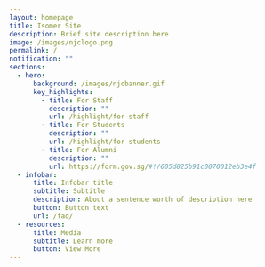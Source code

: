 ```yaml
---
layout: homepage
title: Isomer Site
description: Brief site description here
image: /images/njclogo.png
permalink: /
notification: ""
sections:
  - hero:
      background: /images/njcbanner.gif
      key_highlights:
        - title: For Staff
          description: ""
          url: /highlight/for-staff
        - title: For Students
          description: ""
          url: /highlight/for-students
        - title: For Alumni
          description: ""
          url: https://form.gov.sg/#!/605d825b91c0070012eb3e4f
  - infobar:
      title: Infobar title
      subtitle: Subtitle
      description: About a sentence worth of description here
      button: Button text
      url: /faq/
  - resources:
      title: Media
      subtitle: Learn more
      button: View More
---
```

